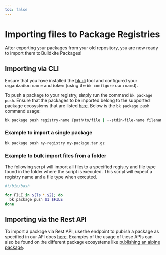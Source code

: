 ```yaml
---
toc: false
---
```


# Importing files to Package Registries

After exporting your packages from your old repository, you are now ready to import them to Buildkite Packages!

## Importing via CLI

Ensure that you have installed the [bk cli](https://github.com/buildkite/cli?tab=readme-ov-file#bk---the-buildkite-cli) tool and configured your organization name and token (using the `bk configure` command).

To push a package to your registry, simply run the command `bk package push`. Ensure that the packages to be imported belong to the supported package ecosystems that are listed [here](https://buildkite.com/docs/packages#get-started). Below is the `bk package push` command usage:
 
```bash
bk package push registry-name {path/to/file | --stdin-file-name filename -} [flags]
```

### Example to import a single package

```bash
bk package push my-registry my-package.tar.gz
```

### Example to bulk import files from a folder 

The following script will import all files to a specified registry and file type found in the folder where the script is executed. This script will expect a registry name and a file type when executed.

```bash
#!/bin/bash

for FILE in $(ls *.$2); do
  bk package push $1 $FILE
done
```

## Importing via the Rest API

To import a package via Rest API, use the endpoint to publish a package as specified in our API docs [here](https://buildkite.com/docs/apis/rest-api/packages/packages#publish-a-package). Examples of the usage of these APIs can also be found on the different package ecosystems like [publishing an alpine package](https://buildkite.com/docs/packages/alpine#publish-a-package).